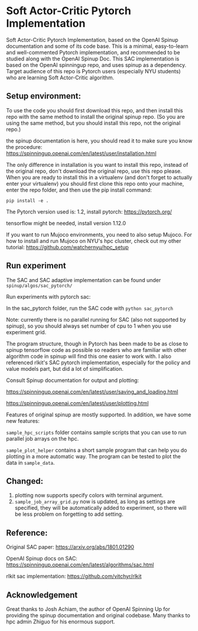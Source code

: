 # Soft Actor-Critic Pytorch Implementation
Soft Actor-Critic Pytorch Implementation, based on the OpenAI Spinup documentation and some of its code base. This is a minimal, easy-to-learn and well-commented Pytorch implementation, and recommended to be studied along with the OpenAI Spinup Doc. This SAC implementation is based on the OpenAI spinningup repo, and uses spinup as a dependency. Target audience of this repo is Pytorch users (especially NYU students) who are learning Soft Actor-Critic algorithm. 

## Setup environment:
To use the code you should first download this repo, and then install this repo with the same method to install the original spinup repo. (So you are using the same method, but you should install this repo, not the original repo.)

the spinup documentation is here, you should read it to make sure you know the procedure: https://spinningup.openai.com/en/latest/user/installation.html

The only difference in installation is you want to install this repo, instead of the original repo, don't download the original repo, use this repo please. When you are ready to install this in a virtualenv (and don't forget to actually enter your virtualenv) you should first clone this repo onto your machine, enter the repo folder, and then use the pip install command: 

```
pip install -e .
```

The Pytorch version used is: 1.2, install pytorch:
https://pytorch.org/

tensorflow might be needed, install version 1.12.0

If you want to run Mujoco environments, you need to also setup Mujoco. For how to install and run Mujoco on NYU's hpc cluster, check out my other tutorial: https://github.com/watchernyu/hpc_setup

## Run experiment
The SAC and SAC adaptive implementation can be found under `spinup/algos/sac_pytorch/`

Run experiments with pytorch sac: 

In the sac_pytorch folder, run the SAC code with `python sac_pytorch`

Note: currently there is no parallel running for SAC (also not supported by spinup), so you should always set number of cpu to 1 when you use experiment grid.

The program structure, though in Pytorch has been made to be as close to spinup tensorflow code as possible so readers who are familiar with other algorithm code in spinup will find this one easier to work with. I also referenced rlkit's SAC pytorch implementation, especially for the policy and value models part, but did a lot of simplification. 

Consult Spinup documentation for output and plotting:

https://spinningup.openai.com/en/latest/user/saving_and_loading.html

https://spinningup.openai.com/en/latest/user/plotting.html

Features of original spinup are mostly supported. In addition, we have some new features:

`sample_hpc_scripts` folder contains sample scripts that you can use to run parallel job arrays on the hpc. 

`sample_plot_helper` contains a short sample program that can help you do plotting in a more automatic way. The program can be tested to plot the data in `sample_data`. 

## Changed:

1. plotting now supports specify colors with terminal argument. 
2. `sample_job_array_grid.py` now is updated, as long as settings are specified, they will be automatically added to experiment, so there will be less problem on forgetting to add setting. 

## Reference: 

Original SAC paper: https://arxiv.org/abs/1801.01290

OpenAI Spinup docs on SAC: https://spinningup.openai.com/en/latest/algorithms/sac.html

rlkit sac implementation: https://github.com/vitchyr/rlkit

## Acknowledgement 
Great thanks to Josh Achiam, the author of OpenAI Spinning Up for providing the spinup documentation and original codebase. Many thanks to hpc admin Zhiguo for his enormous support.
